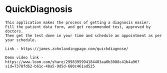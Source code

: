 # QuickDiagnosis
    This application makes the process of getting a diagnosis easier. 
    Fill the patient data form, and get recommended test, approved by doctors. 
    Then get the test done in your time and schedule an appointment as per your schedule.

    Link - https://james.zoholandingpage.com/quickdiagnose/

    Demo video link - https://www.loom.com/share/2998395994184403aa0b3088c41b4a96?sid=7378fd62-b61c-48a5-9d5d-680c461ad525
